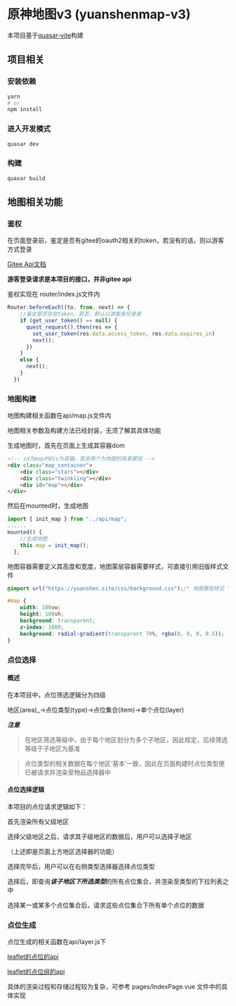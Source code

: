 # 原神地图v3 (yuanshenmap-v3)

本项目基于[quasar-vite](https://quasar.dev/start/quasar-cli)构建

## 项目相关
### 安装依赖
```bash
yarn
# or
npm install
```

### 进入开发模式
```bash
quasar dev
```

### 构建
```bash
quasar build
```

## 地图相关功能
### 鉴权
在页面登录前，鉴定是否有gitee的oauth2相关的token，若没有的话，则以游客方式登录

[Gitee Api文档](https://gitee.com/api/v5/swagger)

**游客登录请求是本项目的接口，并非gitee api**

鉴权实现在 router/index.js文件内

```javascript
Router.beforeEach((to, from, next) => {
    //鉴定是否存在token，若否，默认以游客身份登录
    if (get_user_token() == null) {
      quest_request().then(res => {
        set_user_token(res.data.access_token, res.data.expires_in)
        next();
      })
    }
    else {
      next();
    }
  })
```
### 地图构建

地图构建相关函数在api/map.js文件内

地图相关参数及构建方法已经封装，无须了解其具体功能

生成地图时，首先在页面上生成其容器dom

```html
<!-- id为map的div为容器，其余两个为地图的背景蒙层 -->
<div class="map_containor">
    <div class="stars"></div>
    <div class="twinkling"></div>
    <div id="map"></div>
</div>
```
然后在mounted时，生成地图
```javascript
import { init_map } from "../api/map";
......
mounted() {
    //生成地图
    this.map = init_map();
  },
```
地图容器需要定义其高度和宽度，地图蒙层容器需要样式，可直接引用旧版样式文件

```css
@import url("https://yuanshen.site/css/background.css");/* 地图蒙层样式 */

#map {
    width: 100vw;
    height: 100vh;
    background: transparent;
    z-index: 1000;
    background: radial-gradient(transparent 70%, rgba(0, 0, 0, 0.5));
}
```
### 点位选择

#### 概述

在本项目中，点位筛选逻辑分为四级

地区(area)_→点位类型(type)→点位集合(item)→单个点位(layer)

***注意***

>在地区筛选等级中，由于每个地区划分为多个子地区，因此规定，后续筛选等级于子地区为基准

>点位类型的相关数据在每个地区‘基本’一致，因此在页面构建时点位类型便已被请求并渲染至物品选择器中

#### 点位选择逻辑

本项目的点位请求逻辑如下：

首先渲染所有父级地区

选择父级地区之后，请求其子级地区的数据后，用户可以选择子地区

（上述即是页面上方地区选择器的功能）

选择完毕后，用户可以在右侧类型选择器选择点位类型

选择后，即查询***该子地区下所选类型***的所有点位集合，并渲染至类型的下拉列表之中

选择某一或某多个点位集合后，请求这些点位集合下所有单个点位的数据

### 点位生成

点位生成的相关函数在api/layer.js下

[leaflet的点位的api](https://leafletjs.com/reference.html#marker)

[leaflet的点位组的api](https://leafletjs.com/reference.html#layergroup)

具体的渲染过程和存储过程较为复杂，可参考 pages/IndexPage.vue 文件中的具体实现
